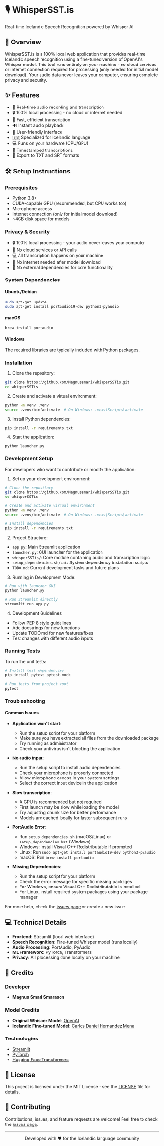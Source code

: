 # 🎙️ WhisperSST.is

Real-time Icelandic Speech Recognition powered by Whisper AI

## 🌟 Overview

WhisperSST.is is a 100% local web application that provides real-time Icelandic speech recognition using a fine-tuned version of OpenAI's Whisper model. This tool runs entirely on your machine - no cloud services or internet connection required for processing (only needed for initial model download). Your audio data never leaves your computer, ensuring complete privacy and security.

## ✨ Features

- 🎤 Real-time audio recording and transcription
- 🔒 100% local processing - no cloud or internet needed
- 🚀 Fast, efficient transcription
- 🔊 Instant audio playback
- 📱 User-friendly interface
- 🇮🇸 Specialized for Icelandic language
- 💻 Runs on your hardware (CPU/GPU)
- 📝 Timestamped transcriptions
- 💾 Export to TXT and SRT formats

## 🛠️ Setup Instructions

### Prerequisites
- Python 3.8+
- CUDA-capable GPU (recommended, but CPU works too)
- Microphone access
- Internet connection (only for initial model download)
- ~4GB disk space for models

### Privacy & Security
- 🔒 100% local processing - your audio never leaves your computer
- 🚫 No cloud services or API calls
- 💻 All transcription happens on your machine
- 🔐 No internet needed after model download
- 🎯 No external dependencies for core functionality

### System Dependencies

#### Ubuntu/Debian
```bash
sudo apt-get update
sudo apt-get install portaudio19-dev python3-pyaudio
```

#### macOS
```bash
brew install portaudio
```

#### Windows
The required libraries are typically included with Python packages.

### Installation

1. Clone the repository:
```bash
git clone https://github.com/Magnussmari/whisperSSTis.git
cd whisperSSTis
```

2. Create and activate a virtual environment:
```bash
python -m venv .venv
source .venv/bin/activate  # On Windows: .venv\Scripts\activate
```

3. Install Python dependencies:
```bash
pip install -r requirements.txt
```

4. Start the application:
```bash
python launcher.py
```

### Development Setup

For developers who want to contribute or modify the application:

1. Set up your development environment:
```bash
# Clone the repository
git clone https://github.com/Magnussmari/whisperSSTis.git
cd whisperSSTis

# Create and activate virtual environment
python -m venv .venv
source .venv/bin/activate  # On Windows: .venv\Scripts\activate

# Install dependencies
pip install -r requirements.txt
```

2. Project Structure:
- `app.py`: Main Streamlit application
- `launcher.py`: GUI launcher for the application
- `whisperSSTis/`: Core module containing audio and transcription logic
- `setup_dependencies.sh/bat`: System dependency installation scripts
- `TODO.md`: Current development tasks and future plans

3. Running in Development Mode:
```bash
# Run with launcher GUI
python launcher.py

# Run Streamlit directly
streamlit run app.py
```

4. Development Guidelines:
- Follow PEP 8 style guidelines
- Add docstrings for new functions
- Update TODO.md for new features/fixes
- Test changes with different audio inputs

### Running Tests

To run the unit tests:
```bash
# Install test dependencies
pip install pytest pytest-mock

# Run tests from project root
pytest
```

### Troubleshooting

#### Common Issues

- **Application won't start**: 
  - Run the setup script for your platform
  - Make sure you have extracted all files from the downloaded package
  - Try running as administrator
  - Check your antivirus isn't blocking the application

- **No audio input**: 
  - Run the setup script to install audio dependencies
  - Check your microphone is properly connected
  - Allow microphone access in your system settings
  - Select the correct input device in the application

- **Slow transcription**:
  - A GPU is recommended but not required
  - First launch may be slow while loading the model
  - Try adjusting chunk size for better performance
  - Models are cached locally for faster subsequent runs

- **PortAudio Error**: 
  - Run `setup_dependencies.sh` (macOS/Linux) or `setup_dependencies.bat` (Windows)
  - Windows: Install Visual C++ Redistributable if prompted
  - Linux: Run `sudo apt-get install portaudio19-dev python3-pyaudio`
  - macOS: Run `brew install portaudio`

- **Missing Dependencies**:
  - Run the setup script for your platform
  - Check the error message for specific missing packages
  - For Windows, ensure Visual C++ Redistributable is installed
  - For Linux, install required system packages using your package manager

For more help, check the [issues page](https://github.com/Magnussmari/whisperSSTis/issues) or create a new issue.

## 💻 Technical Details

- **Frontend**: Streamlit (local web interface)
- **Speech Recognition**: Fine-tuned Whisper model (runs locally)
- **Audio Processing**: PortAudio, PyAudio
- **ML Framework**: PyTorch, Transformers
- **Privacy**: All processing done locally on your machine

## 👥 Credits

### Developer
- **Magnus Smari Smarason**

### Model Credits
- **Original Whisper Model**: [OpenAI](https://github.com/openai/whisper)
- **Icelandic Fine-tuned Model**: [Carlos Daniel Hernandez Mena](https://huggingface.co/carlosdanielhernandezmena/whisper-large-icelandic-10k-steps-1000h)

### Technologies
- [Streamlit](https://streamlit.io/)
- [PyTorch](https://pytorch.org/)
- [Hugging Face Transformers](https://huggingface.co/transformers/)

## 📄 License

This project is licensed under the MIT License - see the [LICENSE](LICENSE) file for details.

## 🤝 Contributing

Contributions, issues, and feature requests are welcome! Feel free to check the [issues page](https://github.com/Magnussmari/whisperSSTis/issues).

---
<p align="center">
Developed with ❤️ for the Icelandic language community
</p>
